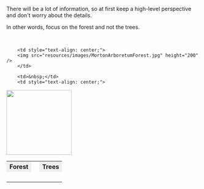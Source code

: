 There will be a lot of information, so at first keep a high-level perspective and don't worry about the details.

In other words, focus on the forest and not the trees.

<br>

<table>
	<tr>
	<th style="text-align: center; background-color: #eeeeee">Forest</th>
	<th>&nbsp;</th>
	<th style="text-align: center; background-color: #eeeeee">Trees</th>
	</tr>
	<tr><td>&nbsp;</td></tr>
	<tr>
	
		<td style="text-align: center;">
        <img src="resources/images/MortonArboretumForest.jpg" height="200" />
		</td>
		
		<td>&nbsp;</td>
		<td style="text-align: center;">
<img src="resources/images/MortonArboretumTrees.jpg" height="170" />
		</td></tr>
	</table>
